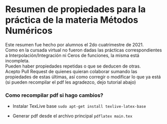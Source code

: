 # Resumen de propiedades para la práctica de la materia Métodos Numéricos
Este resumen fue hecho por alumnos el 2do cuatrimestre de 2021.\
Como en la cursada virtual no fueron dadas las prácticas correspondientes a Interpolación/Integración ni Ceros de funciones, la misma está incompleta.\
Pueden haber propiedades repetidas o que se deducen de otras.\
Acepto Pull Request de quienes quieran colaborar sumando las propiedades de estas últimas, así como corregir o modificar lo que ya está (si pueden recompilar el pdf les agradezco, dejo tutorial abajo)


### Como recompilar pdf si hago cambios?
- Instalar TexLive base
`sudo apt-get install texlive-latex-base`

- Generar pdf desde el archivo principal
`pdflatex main.tex`

